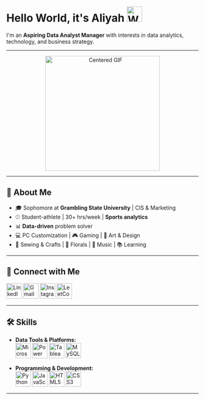 # Hello World, it's Aliyah <img src="https://i.pinimg.com/originals/af/90/b6/af90b658c46237b434b76248f104756f.gif" alt="Waving GIF" width="40" />  
I'm an **Aspiring Data Analyst Manager** with interests in data analytics, technology, and business strategy.  

---

<div align="center">
  <img src="https://i.pinimg.com/originals/78/53/69/785369595afb826789e22f0167de114a.gif" alt="Centered GIF" width="300" />
</div>

---

## 🌟 About Me
- 🎓 Sophomore at **Grambling State University** | CIS & Marketing  
- ⚾ Student-athlete | 30+ hrs/week | **Sports analytics**  
- 📊 **Data-driven** problem solver  
- 💻 PC Customization | 🎮 Gaming | 🎨 Art & Design  
- 🧵 Sewing & Crafts | 🌸 Florals | 🎵 Music | 📚 Learning

---
## 🔗 Connect with Me

<p align="left">
  <img src="https://upload.wikimedia.org/wikipedia/commons/c/ca/LinkedIn_logo_initials.png" alt="LinkedIn" width="40" />
  <img src="https://upload.wikimedia.org/wikipedia/commons/7/7e/Gmail_icon_%282020%29.svg" alt="Gmail" width="40" />
  <img src="https://upload.wikimedia.org/wikipedia/commons/9/95/Instagram_logo_2022.svg" alt="Instagram" width="40" />
  <img src="https://upload.wikimedia.org/wikipedia/commons/1/19/LeetCode_logo_black.png" alt="LeetCode" width="40" />
</p>

---

## 🛠 Skills

- **Data Tools & Platforms:**  
  <img src="https://upload.wikimedia.org/wikipedia/commons/6/65/Microsoft_Office_logo_%282013%E2%80%932019%29.png" alt="Microsoft Office" width="40" /> 
  <img src="https://img.icons8.com/color/512/power-bi.png" alt="Power BI" width="40" />
  <img src="https://img.icons8.com/?size=512&id=9Kvi1p1F0tUo&format=png" alt="Tableau" width="40" />
  <img src="https://cdn.freebiesupply.com/logos/large/2x/mysql-5-logo-png-transparent.png" alt="MySQL" width="40" />


- **Programming & Development:**  
  <img src="https://cdn.jsdelivr.net/gh/devicons/devicon/icons/python/python-original.svg" alt="Python" width="40" /> 
  <img src="https://cdn.jsdelivr.net/gh/devicons/devicon/icons/javascript/javascript-original.svg" alt="JavaScript" width="40" /> 
  <img src="https://cdn.jsdelivr.net/gh/devicons/devicon/icons/html5/html5-original.svg" alt="HTML5" width="40" /> 
  <img src="https://cdn.jsdelivr.net/gh/devicons/devicon/icons/css3/css3-original.svg" alt="CSS3" width="40" />



---
